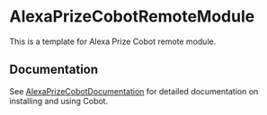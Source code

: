 # AlexaPrizeCobotRemoteModule

This is a template for Alexa Prize Cobot remote module.

## Documentation

See [AlexaPrizeCobotDocumentation](https://code.amazon.com/packages/AlexaPrizeCobotDocumentation/blobs/mainline/--/doc/index.rst) for detailed documentation on installing and using Cobot.